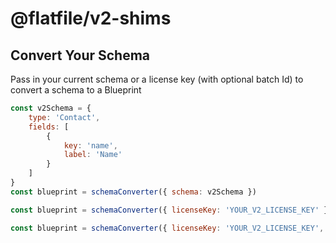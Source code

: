 # @flatfile/v2-shims

## Convert Your Schema

Pass in your current schema or a license key (with optional batch Id) to convert a schema to a Blueprint
```js From V2 Schema Object
const v2Schema = {
    type: 'Contact',
    fields: [
        {
            key: 'name',
            label: 'Name'
        }
    ]
}
const blueprint = schemaConverter({ schema: v2Schema })
```
```js From License Key
const blueprint = schemaConverter({ licenseKey: 'YOUR_V2_LICENSE_KEY' })
```
```js From License Key and Batch
const blueprint = schemaConverter({ licenseKey: 'YOUR_V2_LICENSE_KEY', batchId: 'Batch_ID' })
```
